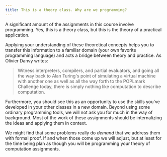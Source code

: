 ```yaml
---
title: This is a theory class. Why are we programming? 
---
```


A significant amount of the assignments in this course involve
programming. Yes, this is a theory class, but this is the theory of a
practical application. 

Applying your understanding of these theoretical concepts helps you to
transfer this information to a familiar domain (your own favorite
programming language) and acts a bridge between theory and practice.
As Olivier Danvy writes:

> Witness interpreters, compilers, and partial evaluators, and going
> all the way back to Alan Turing's point of simulating a virtual
> machine with another one as well as all the way forth to the
> POPLmark Challenge today, there is simply nothing like computation
> to describe computation.

Furthermore, you should see this as an opportunity to use the skills
you've developed in your other classes in a new domain. Beyond using
some ordinary programming tools, we will not ask you for much in the
way of background. Most of the work of these assignments should be
internalizing the ideas and applying them in context. 

We might find that some problems really do _demand_ that we address
them with formal proof. If and when those come up we will adjust, but
at least for the time being plan as though you will be programming
your theory of computation assignments.
